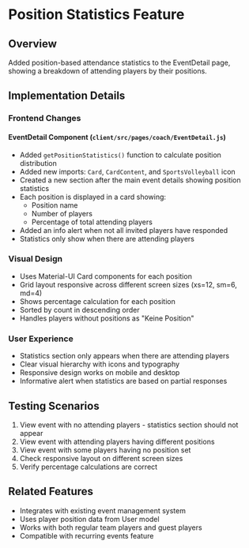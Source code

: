 # Position Statistics Feature

## Overview
Added position-based attendance statistics to the EventDetail page, showing a breakdown of attending players by their positions.

## Implementation Details

### Frontend Changes

#### EventDetail Component (`client/src/pages/coach/EventDetail.js`)
- Added `getPositionStatistics()` function to calculate position distribution
- Added new imports: `Card`, `CardContent`, and `SportsVolleyball` icon
- Created a new section after the main event details showing position statistics
- Each position is displayed in a card showing:
  - Position name
  - Number of players
  - Percentage of total attending players
- Added an info alert when not all invited players have responded
- Statistics only show when there are attending players

### Visual Design
- Uses Material-UI Card components for each position
- Grid layout responsive across different screen sizes (xs=12, sm=6, md=4)
- Shows percentage calculation for each position
- Sorted by count in descending order
- Handles players without positions as "Keine Position"

### User Experience
- Statistics section only appears when there are attending players
- Clear visual hierarchy with icons and typography
- Responsive design works on mobile and desktop
- Informative alert when statistics are based on partial responses

## Testing Scenarios
1. View event with no attending players - statistics section should not appear
2. View event with attending players having different positions
3. View event with some players having no position set
4. Check responsive layout on different screen sizes
5. Verify percentage calculations are correct

## Related Features
- Integrates with existing event management system
- Uses player position data from User model
- Works with both regular team players and guest players
- Compatible with recurring events feature